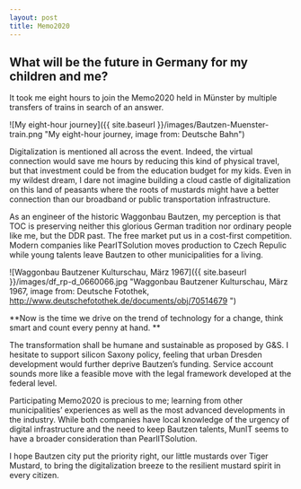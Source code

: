 ```yaml
---
layout: post
title: Memo2020
---
```


## What will be the future in Germany for my children and me? ## 
It took me eight hours to join the Memo2020 held in Münster by multiple transfers of trains in search of an answer. 

![My eight-hour journey]({{ site.baseurl }}/images/Bautzen-Muenster-train.png "My eight-hour journey, image from: Deutsche Bahn")

Digitalization is mentioned all across the event. Indeed, the virtual connection would save me hours by reducing this kind of physical travel, but that investment could be from the education budget for my kids. Even in my wildest dream, I dare not imagine building a cloud castle of digitalization on this land of peasants where the roots of mustards might have a better connection than our broadband or public transportation infrastructure. 

As an engineer of the historic Waggonbau Bautzen, my perception is that TOC is preserving neither this glorious German tradition nor ordinary people like me, but the DDR past. The free market put us in a cost-first competition. Modern companies like PearITSolution moves production to Czech Repulic while young talents leave Bautzen to other municipalities for a living. 

![Waggonbau Bautzener Kulturschau, März 1967]({{ site.baseurl }}/images/df_rp-d_0660066.jpg "Waggonbau Bautzener Kulturschau, März 1967, image from: Deutsche Fotothek, http://www.deutschefotothek.de/documents/obj/70514679
")

**Now is the time we drive on the trend of technology for a change, think smart and count every penny at hand. **

The transformation shall be humane and sustainable as proposed by G&S. I hesitate to support silicon Saxony policy, feeling that urban Dresden development would further deprive Bautzen’s funding. Service account sounds more like a feasible move with the legal framework developed at the federal level. 

Participating Memo2020 is precious to me; learning from other municipalities’ experiences as well as the most advanced developments in the industry. While both companies have local knowledge of the urgency of digital infrastructure and the need to keep Bautzen talents, MunIT seems to have a broader consideration than PearlITSolution. 

I hope Bautzen city put the priority right, our little mustards over Tiger Mustard, to bring the digitalization breeze to the resilient mustard spirit in every citizen. 
